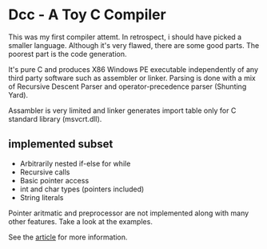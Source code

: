 # Dcc - A Toy C Compiler

This was my first compiler attemt. In retrospect, i should have picked a smaller language. Although it's very flawed, there are some good parts. The poorest part is the code generation.

It's pure C and produces X86 Windows PE executable independently of any third party software such as assembler or linker. Parsing is done with a mix of Recursive Descent Parser and operator-precedence parser (Shunting Yard).

Assambler is very limited and linker generates import table only for C standard library (msvcrt.dll).

## implemented subset
- Arbitrarily nested if-else for while
- Recursive calls
- Basic pointer access
- int and char types (pointers included)
- String literals

Pointer aritmatic and preprocessor are not implemented along with many other features. Take a look at the examples.

See the [article](http://dogankurt.com/dcc.html) for more information.
